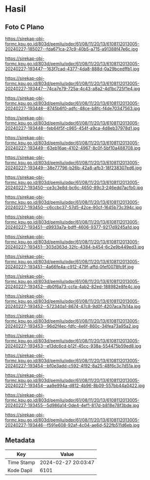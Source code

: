 # Hasil

## Foto C Plano

https://sirekap-obj-formc.kpu.go.id/803d/pemilu/pdpr/61/08/11/20/13/6108112013005-20240227-185027--fda671ca-27c9-40b5-a715-a91388f47e6c.jpg

https://sirekap-obj-formc.kpu.go.id/803d/pemilu/pdpr/61/08/11/20/13/6108112013005-20240227-193447--163f7cad-4377-4da8-888d-0a29bcedffb1.jpg

https://sirekap-obj-formc.kpu.go.id/803d/pemilu/pdpr/61/08/11/20/13/6108112013005-20240227-193447--74ca7e79-725a-4c43-a8a2-4d1bc725f1e4.jpg

https://sirekap-obj-formc.kpu.go.id/803d/pemilu/pdpr/61/08/11/20/13/6108112013005-20240227-193448--8745b6f0-adfc-48ce-b8fc-f4de70347563.jpg

https://sirekap-obj-formc.kpu.go.id/803d/pemilu/pdpr/61/08/11/20/13/6108112013005-20240227-193448--feb64f5f-c965-454f-a9ca-4d8eb37978d1.jpg

https://sirekap-obj-formc.kpu.go.id/803d/pemilu/pdpr/61/08/11/20/13/6108112013005-20240227-193449--63eb16ae-4102-4967-8c0f-5bf10a488708.jpg

https://sirekap-obj-formc.kpu.go.id/803d/pemilu/pdpr/61/08/11/20/13/6108112013005-20240227-193449--38e77796-b26b-42a8-afb3-18f238307ed6.jpg

https://sirekap-obj-formc.kpu.go.id/803d/pemilu/pdpr/61/08/11/20/13/6108112013005-20240227-193450--ce3c3e8d-bc6c-4650-89c3-246edd7acfb0.jpg

https://sirekap-obj-formc.kpu.go.id/803d/pemilu/pdpr/61/08/11/20/13/6108112013005-20240227-193450--c6ccbc37-57d5-42ce-90cf-1645b73c394c.jpg

https://sirekap-obj-formc.kpu.go.id/803d/pemilu/pdpr/61/08/11/20/13/6108112013005-20240227-193451--d9933a7a-bdff-4606-9377-9217d9245a1d.jpg

https://sirekap-obj-formc.kpu.go.id/803d/pemilu/pdpr/61/08/11/20/13/6108112013005-20240227-193451--303d363d-32fc-4384-b454-6c2e9b449ed3.jpg

https://sirekap-obj-formc.kpu.go.id/803d/pemilu/pdpr/61/08/11/20/13/6108112013005-20240227-193451--4a66fe4a-c912-479f-affd-0fef0078fc9f.jpg

https://sirekap-obj-formc.kpu.go.id/803d/pemilu/pdpr/61/08/11/20/13/6108112013005-20240227-193452--db0f6a73-ccfa-4ab2-82ed-188982e8fe4c.jpg

https://sirekap-obj-formc.kpu.go.id/803d/pemilu/pdpr/61/08/11/20/13/6108112013005-20240227-193452--572340a1-8674-47c8-9d0f-4207aca7b14a.jpg

https://sirekap-obj-formc.kpu.go.id/803d/pemilu/pdpr/61/08/11/20/13/6108112013005-20240227-193453--96d2f4ec-fdfc-4e6f-860c-34fea73a95a2.jpg

https://sirekap-obj-formc.kpu.go.id/803d/pemilu/pdpr/61/08/11/20/13/6108112013005-20240227-193453--e13dc6cd-b12f-45cc-938a-554475b59ed8.jpg

https://sirekap-obj-formc.kpu.go.id/803d/pemilu/pdpr/61/08/11/20/13/6108112013005-20240227-193454--bf0e3add-c592-4f92-8a25-48f6c3c7d51a.jpg

https://sirekap-obj-formc.kpu.go.id/803d/pemilu/pdpr/61/08/11/20/13/6108112013005-20240227-193454--aa9e994a-d812-4b96-8b09-557bb44a0422.jpg

https://sirekap-obj-formc.kpu.go.id/803d/pemilu/pdpr/61/08/11/20/13/6108112013005-20240227-193455--5d986a14-0de4-4ef1-817d-b818e78f3bde.jpg

https://sirekap-obj-formc.kpu.go.id/803d/pemilu/pdpr/61/08/11/20/13/6108112013005-20240227-193446--f591e608-92af-4c04-ae6d-522fb511d6eb.jpg


## Metadata

| Key        | Value               |
| ---------- | ------------------- |
| Time Stamp | 2024-02-27 20:03:47 |
| Kode Dapil | 6101                |



